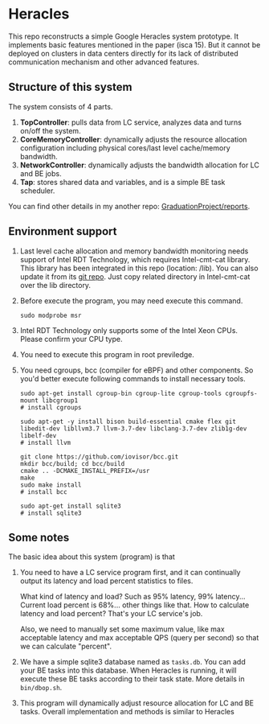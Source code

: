 # Heracles

This repo reconstructs a simple Google Heracles system prototype. It implements basic features mentioned in the paper (isca 15). But it cannot be deployed on clusters in data centers directly for its lack of distributed communication mechanism and other advanced features.

## Structure of this system

The system consists of 4 parts.

1. **TopController**: pulls data from LC service, analyzes data and turns on/off the system.
2. **CoreMemoryController**: dynamically adjusts the resource allocation configuration including physical cores/last level cache/memory bandwidth.
3. **NetworkController**: dynamically adjusts the bandwidth allocation for LC and BE jobs.
4. **Tap**: stores shared data and variables, and is a simple BE task scheduler.

You can find other details in my another repo: [GraduationProject/reports](https://github.com/Pacific73/GraduationProject/tree/master/reports).

## Environment support

1. Last level cache allocation and memory bandwidth monitoring needs support of Intel RDT Technology, which requires Intel-cmt-cat library. This library has been integrated in this repo (location: /lib). You can also update it from its [git repo](https://github.com/intel/intel-cmt-cat). Just copy related directory in Intel-cmt-cat over the lib directory.

2. Before execute the program, you may need execute this command.

   ```shell
   sudo modprobe msr
   ```

3. Intel RDT Technology only supports some of the Intel Xeon CPUs. Please confirm your CPU type.

4. You need to execute this program in root previledge.

5. You need cgroups, bcc (compiler for eBPF) and other components. So you'd better execute following commands to install necessary tools.

   ```shell
   sudo apt-get install cgroup-bin cgroup-lite cgroup-tools cgroupfs-mount libcgroup1
   # install cgroups
   
   sudo apt-get -y install bison build-essential cmake flex git libedit-dev libllvm3.7 llvm-3.7-dev libclang-3.7-dev zlib1g-dev libelf-dev
   # install llvm
   
   git clone https://github.com/iovisor/bcc.git
   mkdir bcc/build; cd bcc/build
   cmake .. -DCMAKE_INSTALL_PREFIX=/usr
   make
   sudo make install
   # install bcc
   
   sudo apt-get install sqlite3
   # install sqlite3
   ```

## Some notes

The basic idea about this system (program) is that

1. You need to have a LC service program first, and it can continually output its latency and load percent statistics to files. 

   What kind of latency and load? Such as 95% latency, 99% latency... Current load percent is 68%... other things like that. How to calculate latency and load percent? That's your LC service's job. 

   Also, we need to manually set some maximum value, like max acceptable latency and max acceptable QPS (query per second) so that we can calculate "percent".

2. We have a simple sqlite3 database named as `tasks.db`. You can add your BE tasks into this database. When Heracles is running, it will execute these BE tasks according to their task state. More details in `bin/dbop.sh`.

3. This program will dynamically adjust resource allocation for LC and BE tasks. Overall implementation and methods is similar to Heracles